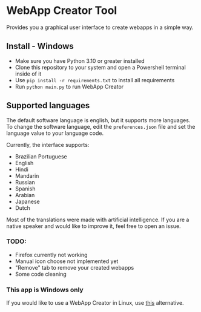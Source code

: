﻿# WebApp Creator Tool
Provides you a graphical user interface to create webapps in a simple way.

## Install - Windows
- Make sure you have Python 3.10 or greater installed
- Clone this repository to your system and open a Powershell terminal inside of it
- Use `pip install -r requirements.txt` to install all requirements
- Run `python main.py` to run WebApp Creator

## Supported languages
The default software language is english, but it supports more languages. To change the software language, edit the `preferences.json` file and set the language value to your language code.

Currently, the interface supports:
- Brazilian Portuguese
- English
- Hindi
- Mandarin
- Russian
- Spanish
- Arabian
- Japanese
- Dutch

Most of the translations were made with artificial intelligence. If you are a native speaker and would like to improve it, feel free to open an issue.


### TODO:
- Firefox currently not working
- Manual icon choose not implemented yet
- "Remove" tab to remove your created webapps
- Some code cleaning

### This app is Windows only
If you would like to use a WebApp Creator in Linux, use [this](https://github.com/linuxmint/webapp-manager) alternative.
